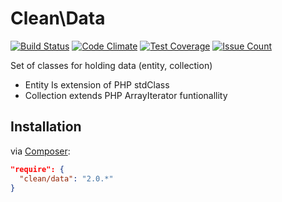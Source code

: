 # Clean\Data

[![Build Status](https://travis-ci.org/clean/data.svg?branch=master)](https://travis-ci.org/clean/data)
[![Code Climate](https://codeclimate.com/github/clean/data/badges/gpa.svg)](https://codeclimate.com/github/clean/data)
[![Test Coverage](https://codeclimate.com/github/clean/data/badges/coverage.svg)](https://codeclimate.com/github/clean/data/coverage)
[![Issue Count](https://codeclimate.com/github/clean/data/badges/issue_count.svg)](https://codeclimate.com/github/clean/data)

Set of classes for holding data (entity, collection)

* Entity Is extension of PHP stdClass
* Collection extends PHP ArrayIterator funtionallity

## Installation

via [Composer](https://packagist.org/packages/clean/data):

```json
"require": {
  "clean/data": "2.0.*"
}
```
